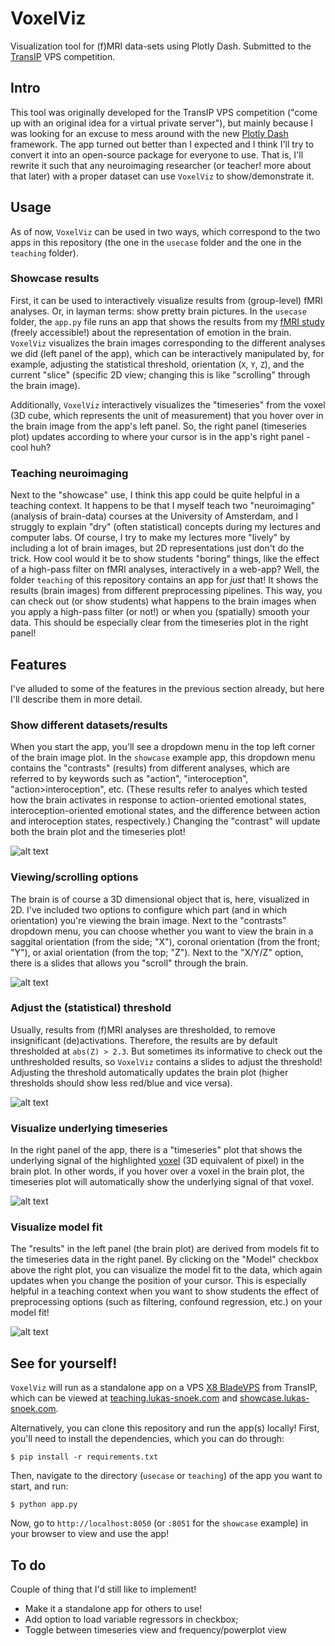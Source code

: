 # VoxelViz
Visualization tool for (f)MRI data-sets using Plotly Dash. Submitted to the [TransIP](https://www.transip.nl/) VPS competition.

## Intro
This tool was originally developed for the TransIP VPS competition ("come up with an original idea
for a virtual private server"), but mainly because I was looking for an excuse to mess around with
the new [Plotly Dash](https://plot.ly/dash) framework. The app turned out better than I expected and
I think I'll try to convert it into an open-source package for everyone to use. That is, I'll rewrite
it such that any neuroimaging researcher (or teacher! more about that later) with a proper dataset
can use `VoxelViz` to show/demonstrate it.

## Usage
As of now, `VoxelViz` can be used in two ways, which correspond to the two apps in this
repository (the one in the `usecase` folder and the one in the `teaching` folder).

### Showcase results
First, it can be used to interactively visualize results from (group-level) fMRI analyses. 
Or, in layman terms: show pretty brain pictures. In the `usecase` folder, the `app.py` file
runs an app that shows the results from my [fMRI study](https://academic.oup.com/scan/article/12/7/1025/3798709/Shared-states-using-MVPA-to-test-neural-overlap) (freely accessible!) about the representation
of emotion in the brain. `VoxelViz` visualizes the brain images corresponding to the different
analyses we did (left panel of the app), which can be interactively manipulated by, for example, adjusting the statistical
threshold, orientation (`X`, `Y`, `Z`), and the current "slice" (specific 2D view; changing this is 
like "scrolling" through the brain image).

Additionally, `VoxelViz` interactively visualizes the
"timeseries" from the voxel (3D cube, which represents the unit of measurement) that you hover over
in the brain image from the app's left panel. So, the right panel (timeseries plot) updates according
to where your cursor is in the app's right panel - cool huh? 

### Teaching neuroimaging
Next to the "showcase" use, I think this app could be quite helpful in a teaching context. 
It happens to be that I myself teach two "neuroimaging" (analysis of brain-data) courses at the
University of Amsterdam, and I struggly to explain "dry" (often statistical) concepts during my
lectures and computer labs. Of course, I try to make my lectures more "lively" by including a lot
of brain images, but 2D representations just don't do the trick. How cool would it be to show students
"boring" things, like the effect of a high-pass filter on fMRI analyses, interactively in a web-app?
Well, the folder `teaching` of this repository contains an app for *just* that! It shows the results
(brain images) from different preprocessing pipelines. This way, you can check out (or show students)
what happens to the brain images when you apply a high-pass filter (or not!) or when you (spatially)
smooth your data. This should be especially clear from the timeseries plot in the right panel!

## Features
I've alluded to some of the features in the previous section already, but here I'll describe them
in more detail.

### Show different datasets/results
When you start the app, you'll see a dropdown menu in the top left corner of the brain image plot.
In the `showcase` example app, this dropdown menu contains the "contrasts" (results) from different
analyses, which are referred to by keywords such as "action", "interoception", "action>interoception", etc.
(These results refer to analyes which tested how the brain activates in response to action-oriented emotional
states, interoception-oriented emotional states, and the difference between action and interoception states,
respectively.) Changing the "contrast" will update both the brain plot and the timeseries plot!

![alt text](https://github.com/lukassnoek/VoxelViz/raw/master/img/different_datasets.gif "Logo Title Text 1")

### Viewing/scrolling options
The brain is of course a 3D dimensional object that is, here, visualized in 2D. I've included two options
to configure which part (and in which orientation) you're viewing the brain image. Next to the "contrasts"
dropdown menu, you can choose whether you want to view the brain in a saggital orientation (from the side; "X"),
coronal orientation (from the front; "Y"), or axial orientation (from the top; "Z"). Next to the "X/Y/Z" option,
there is a slides that allows you "scroll" through the brain.

![alt text](https://github.com/lukassnoek/VoxelViz/raw/master/img/scrolling.gif "Logo Title Text 1")

### Adjust the (statistical) threshold
Usually, results from (f)MRI analyses are thresholded, to remove insignificant (de)activations. Therefore,
the results are by default thresholded at `abs(Z) > 2.3`. But sometimes its informative to check out the
unthresholded results, so `VoxelViz` contains a slides to adjust the threshold! Adjusting the threshold
automatically updates the brain plot (higher thresholds should show less red/blue and vice versa).

![alt text](https://github.com/lukassnoek/VoxelViz/raw/master/img/thresholding.gif "Logo Title Text 1")

### Visualize underlying timeseries
In the right panel of the app, there is a "timeseries" plot that shows the underlying signal of
the highlighted [voxel](https://en.wikipedia.org/wiki/Voxel) (3D equivalent of pixel) in the brain plot.
In other words, if you hover over a voxel in the brain plot, the timeseries plot will automatically show
the underlying signal of that voxel. 

![alt text](https://github.com/lukassnoek/VoxelViz/raw/master/img/hover.gif "Logo Title Text 1")

### Visualize model fit
The "results" in the left panel (the brain plot) are derived from models fit to the timeseries data
in the right panel. By clicking on the "Model" checkbox above the right plot, you can visualize the model
fit to the data, which again updates when you change the position of your cursor. This is especially helpful
in a teaching context when you want to show students the effect of preprocessing options (such as filtering,
confound regression, etc.) on your model fit! 

![alt text](https://github.com/lukassnoek/VoxelViz/raw/master/img/model.gif "Logo Title Text 1")

## See for yourself!
`VoxelViz` will run as a standalone app on a VPS [X8 BladeVPS](https://www.transip.nl/vps/)
from TransIP, which can be viewed at [teaching.lukas-snoek.com](http://teaching.lukas-snoek.com/) and [showcase.lukas-snoek.com](http://showcase.lukas-snoek.com/).

Alternatively, you can clone this repository and run the app(s) locally! First, you'll need to
install the dependencies, which you can do through:

	$ pip install -r requirements.txt

Then, navigate to the directory (`usecase` or `teaching`) of the app you want to start, and
run:

	$ python app.py

Now, go to `http://localhost:8050` (or `:8051` for the `showcase` example) in your browser
to view and use the app!

## To do
Couple of thing that I'd still like to implement!

- Make it a standalone app for others to use! 
- Add option to load variable regressors in checkbox;
- Toggle between timeseries view and frequency/powerplot view
